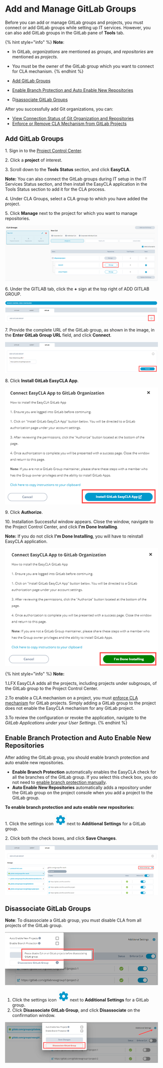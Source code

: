 # Add and Manage GitLab Groups

Before you can add or manage GitLab groups and projects, you must connect or add GitLab groups while setting up IT services. However, you can also add GitLab groups in the GitLab pane of **Tools** tab.

{% hint style="info" %}
**Note**:

* In GitLab, _organizations_ are mentioned as _groups_, and _repositories_ are mentioned as _projects_.
* You must be the owner of the GitLab group which you want to connect for CLA mechanism.
{% endhint %}

* ​[Add GitLab Groups](add-and-manage-gitlab-groups.md#add-gitlab-groups)​
* ​[Enable Branch Protection and Auto Enable New Repositories](add-and-manage-gitlab-groups.md#enable-branch-protection-and-auto-enable-new-repositories)​
* ​D[isassociate GitLab Groups](add-and-manage-gitlab-groups.md#disassociate-gitlab-groups)​

After you successfully add Git organizations, you can:

* [​View Connection Status of Git Organization and Repositories](view-connection-status-of-git-organizations-and-repositories.md)​
* ​[Enforce or Remove CLA Mechanism from GitLab Projects​](enforce-or-remove-cla-mechanism.md#enforce-or-remove-cla-mechanism-from-gitlab-projects)

## Add GitLab Groups <a href="#add-gitlab-groups" id="add-gitlab-groups"></a>

1\. Sign in to the [Project Control Center](https://projectadmin.lfx.linuxfoundation.org).

2\. Click a **project** of interest.

3\. Scroll down to the **Tools** **Status** section, and click **EasyCLA**.

**Note:** You can also connect the GitLab groups during IT setup in the IT Services Status section, and then install the EasyCLA application in the Tools Status section to add it for the CLA process.

4\. Under CLA Groups, select a CLA group to which you have added the project.

5\. Click **Manage** next to the project for which you want to manage repositories.

![Add and Manage Repositories](<../../../.gitbook/assets/add and manage repositories.png>)

6\. Under the GITLAB tab, click the **+** sign at the top right of ADD GITLAB GROUP.

![Add GitLab Group](<../../../.gitbook/assets/add gitlab group.png>)

7\. Provide the complete URL of the GitLab group, as shown in the image, in the **Enter GitLab Group URL** field, and click **Connect**.

![Connect GitLab Group](<../../../.gitbook/assets/connect gitlab group.png>)

8\. Click **Install GitLab EasyCLA App**.

![Install GitLab EasyCLA App](<../../../.gitbook/assets/install gitlab easycla app.png>)

9\. Click **Authorize**.

10\. Installation Successful window appears. Close the window, navigate to the Project Control Center, and click **I'm Done Installing**.

**Note:** If you do not click **I'm Done Installing**, you will have to reinstall EasyCLA application.

![GitLab I am done Installing](<../../../.gitbook/assets/gitlab i am done installing.png>)

{% hint style="info" %}
**Note:**

1.LFX EasyCLA adds all the projects, including projects under subgroups, of the GitLab group to the Project Control Center.

2.To enable a CLA mechanism on a project, you must [enforce CLA mechanism](enforce-or-remove-cla-mechanism.md#enforce-or-remove-cla-mechanism-from-gitlab-projects) for GitLab projects. Simply adding a GitLab group to the project does not enable the EasyCLA mechanism for any GitLab project.

3.To review the configuration or revoke the application, navigate to the _GitLab Applications under your User Settings_.
{% endhint %}

## Enable Branch Protection and Auto Enable New Repositories <a href="#enable-branch-protection-and-auto-enable-new-repositories" id="enable-branch-protection-and-auto-enable-new-repositories"></a>

After adding the GitLab group, you should enable branch protection and auto enable new repositories.

* **Enable Branch Protection** automatically enables the EasyCLA check for all the branches of the GitLab group. If you select this check box, you do not need to [enable branch protection manually](../getting-started/easycla-troubleshooting/easycla-disabled.md#enable-branch-protection).
* **Auto Enable New Repositories** automatically adds a repository under the GitLab group on the project console when you add a project to the GitLab group.

**To enable branch protection and auto enable new repositories:**

1\. Click the settings icon <img src="../../../.gitbook/assets/settings (1).png" alt="" data-size="line">next to **Additional Settings** for a GitLab group.

2\. Click both the check boxes, and click **Save Changes**.

![Additional Settings GitLab](<../../../.gitbook/assets/additional setttings GitLab.png>)

## Disassociate GitLab Groups <a href="#disassociate-gitlab-groups" id="disassociate-gitlab-groups"></a>

**Note**: To disassociate a GitLab group, you must disable CLA from all projects of the GitLab group.

![Disassociate GitLab Group disabled for CLA enforced Projects](<../../../.gitbook/assets/disassociate gitlab group disabled.png>)

1. Click the settings icon <img src="../../../.gitbook/assets/settings (1).png" alt="" data-size="line">next to **Additional Settings** for a GitLab group.
2. Click **Disassociate GitLab Group**, and click **Disassociate** on the confirmation window.

![Disassociate GitLab Group](<../../../.gitbook/assets/disassociate gitlab group.png>)
